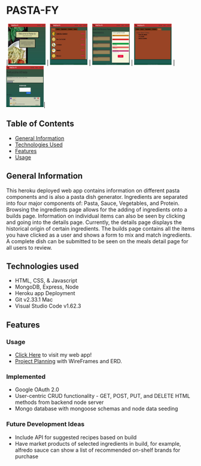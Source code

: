 # PASTA-FY

|<img src="/public/assets/images/pastafy_HomePage.jpg" width=100px height=110px overflow="hidden"> | <img  src="/public/assets/images/pastafy_IngredientsPage.jpg" width=100px  height=110px overflow="hidden"> | <img src="/public/assets/images/pastafy_BuildPage.jpg" width=100px  height=110px overflow="hidden"> |  <img src="/public/assets/images/pastafy_MealsPage.jpg" width=100px  height=110px overflow="hidden"> | <img src="/public/assets/images/pastafy_DetailsPage.jpg" width=100px  height=110px overflow="hidden">| 

## Table of Contents
* [General Information](#general-information)
* [Technologies Used](#technologies-used)
* [Features](#features)
* [Usage](#usage)

## General Information
This heroku deployed web app contains information on different pasta components and is also a pasta dish generator. Ingredients are separated into four major components of: Pasta, Sauce, Vegetables, and Protein. Browsing the ingredients page allows for the adding of ingredients onto a builds page. Information on individual items can also be seen by clicking and going into the details page. Currently, the details page displays the historical origin of certain ingredients. The builds page contains all the items you have clicked as a user and shows a form to mix and match ingredients. A complete dish can be submitted to be seen on the meals detail page for all users to review. 

## Technologies used
* HTML, CSS, & Javascript
* MongoDB, Express, Node
* Heroku app Deployment
* Git v2.33.1 Mac
* Visual Studio Code v1.62.3

## Features
### Usage
* [Click Here](https://pastafysei.herokuapp.com/) to visit my web app!
* [Project Planning](https://trello.com/b/LUV2IT1J/pasta-fyproject) with WireFrames and ERD.

### Implemented
* Google OAuth 2.0
* User-centric CRUD functionality - GET, POST, PUT, and DELETE HTML methods from backend node server
* Mongo database with mongoose schemas and node data seeding 

### Future Development Ideas
* Include API for suggested recipes based on build
* Have market products of selected ingredients in build, for example, alfredo sauce can show a list of recommended on-shelf brands for purchase 

